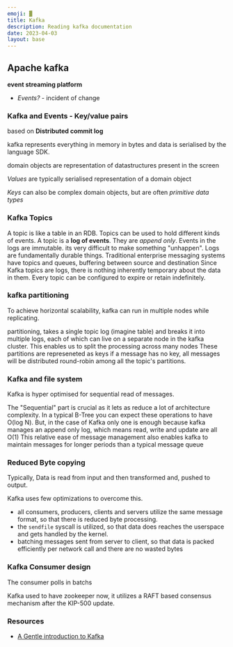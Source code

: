 ```yaml
---
emoji: ▓ 
title: Kafka
description: Reading kafka documentation
date: 2023-04-03
layout: base
---
```


## Apache kafka
__event streaming platform__ 

- _Events?_ - incident of change

### Kafka and Events - Key/value pairs

based on __Distributed commit log__

kafka represents everything in memory in bytes and data is serialised by the language SDK.

domain objects are representation of datastructures present in the screen

_Values_ are typically serialised representation of a domain object

_Keys_ can also be complex domain objects, but are often _primitive data types_ 


### Kafka Topics
A topic is like a table in an RDB. Topics can be used to hold different kinds of events.
A topic is a __log of events__. They are _append only_. Events in the logs are immutable. its very difficult to make something "unhappen". 
Logs are fundamentally durable things. Traditional enterprise messaging systems have topics and queues, buffering between source and destination
Since Kafka topics are logs, there is nothing inherently temporary about the data in them. Every topic can be configured to expire or retain indefinitely.

### kafka partitioning

To achieve horizontal scalability, kafka can run in multiple nodes while replicating.

partitioning, takes a single topic log (imagine table) and breaks it into multiple logs, each of which can live on a separate node in the kafka cluster. This enables us to split the processing across many nodes
These partitions are represeneted as keys
if a message has no key, all messages will be distributed round-robin among all the topic's partitions.

### Kafka and file system

Kafka is hyper optimised for sequential read of messages.

The "Sequential" part is crucial as it lets as reduce a lot of architecture complexity.
In a typical B-Tree you can expect these operations to have O(log N). But, in the case of Kafka only one is enough because kafka manages an append only log, which means read, write and update are all O(1)
This relative ease of message management also enables kafka to maintain messages for longer periods than a typical message queue

### Reduced Byte copying

Typically, Data is read from input and then transformed and, pushed to output.

Kafka uses few optimizations to overcome this.
- all consumers, producers, clients and servers utilize the same message format, so that there is reduced byte processing.
- the `sendfile` syscall is utilized, so that data does reaches the userspace and gets handled by the kernel.
- batching messages sent from server to client, so that data is packed efficiently per network call and there are no wasted bytes


### Kafka Consumer design
The consumer polls in batchs


Kafka used to have zookeeper now, it utilizes a RAFT based consensus mechanism after the KIP-500 update.
### Resources

- [A Gentle introduction to Kafka](https://www.gentlydownthe.stream/)
